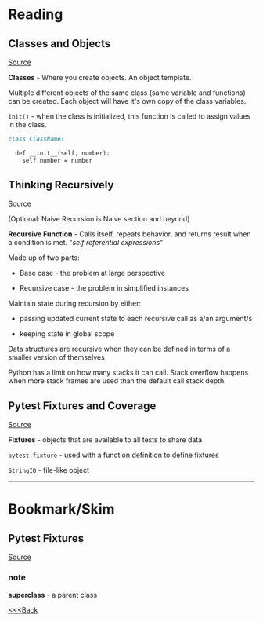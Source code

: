 # Reading

## Classes and Objects

[Source](https://www.learnpython.org/en/Classes_and_Objects)

**Classes** - Where you create objects. An object template.

Multiple different objects of the same class (same variable and functions) can be created. Each object will have it's own copy of the class variables.

`init()` - when the class is initialized, this function is called to assign values in the class.

```markdown
class ClassName:

  def __init__(self, number):
    self.number = number
```

## Thinking Recursively

[Source](https://realpython.com/python-thinking-recursively/)

(Optional: Naive Recursion is Naive section and beyond)

**Recursive Function** - Calls itself, repeats behavior, and returns result when a condition is met. "_self referential expressions_"

Made up of two parts:

- Base case - the problem at large perspective

- Recursive case - the problem in simplified instances

Maintain state during recursion by either:

- passing updated current state to each recursive call as a/an argument/s

- keeping state in global scope

Data structures are recursive when they can be defined in terms of a smaller version of themselves

Python has a limit on how many stacks it can call. Stack overflow happens when more stack frames are used than the default call stack depth.

## Pytest Fixtures and Coverage

[Source](https://www.linuxjournal.com/content/python-testing-pytest-fixtures-and-coverage)

**Fixtures** - objects that are available to all tests to share data

`pytest.fixture` - used with a function definition to define fixtures

`StringIO` - file-like object

---

# Bookmark/Skim

## Pytest Fixtures

[Source](https://docs.pytest.org/en/latest/fixture.html)

### note

**superclass** - a parent class

[<<<Back](README.md)
